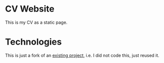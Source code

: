 # CV Website

This is my CV as a static page.

# Technologies

This is just a fork of an [existing project](https://github.com/RyanFitzgerald/devportfolio-template), i.e. I did not code
this, just reused it.
